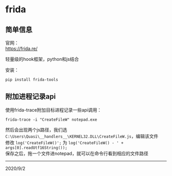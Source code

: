 # frida

## 简单信息
官网：  
https://frida.re/  

轻量级的hook框架，python和js结合  

安装：  
```
pip install frida-tools
```

## 附加进程记录api
使用frida-trace附加目标进程记录一些api调用：  
```
frida-trace -i "CreateFileW" notepad.exe
```

然后会出现两个js路径，我们选 `C:\Users\Quasi\__handlers__\KERNEL32.DLL\CreateFileW.js`，编辑该文件  
修改 `log('CreateFileW()';` 为 `log('CreateFileW() - ' + args[0].readUtf16String());`  
保存之后，拖一个文件进notepad，就可以在命令行看到相应的文件路径  


---
2020/9/2  

